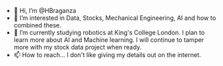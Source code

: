 - 👋 Hi, I’m @HBraganza
- 👀 I’m interested in Data, Stocks, Mechanical Engineering, AI and how to combined these.
- 🌱 I’m currently studying robotics at King's College London. I plan to learn more about AI and Machine learning. I will continue to tamper more with my stock data project when ready.
- 📫 How to reach... I don't like giving my details out on the internet.

<!---
Crazyhjb/Crazyhjb is a ✨ special ✨ repository because its `README.md` (this file) appears on your GitHub profile.
You can click the Preview link to take a look at your changes.
--->

